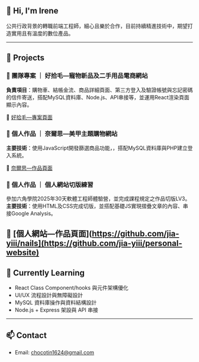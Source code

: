 

<!--
**jia-yiii/jia-yiii** is a ✨ _special_ ✨ repository because its `README.md` (this file) appears on your GitHub profile.

Here are some ideas to get you started:

- 🔭 I’m currently working on ...
- 🌱 I’m currently learning ...
- 👯 I’m looking to collaborate on ...
- 🤔 I’m looking for help with ...
- 💬 Ask me about ...
- 📫 How to reach me: ...
- 😄 Pronouns: ...
- ⚡ Fun fact: ...
-->

## 👋 Hi, I'm Irene

公共行政背景的轉職前端工程師，細心且樂於合作，目前持續精進技術中，期望打造實用且有溫度的數位產品。

---

## 🔧 Projects

### 🐾 團隊專案 ｜ 好拾毛—寵物新品及二手用品電商網站

**負責項目**：購物車、結帳金流、商品詳細頁面、第三方登入及驗證帳號與忘記密碼的信件寄送，搭配MySQL資料庫、Node.js、API串接等，並運用React渲染頁面顯示內容。  

🔗 [好拾毛—專案頁面](https://github.com/jia-yiii/HowSmoat)


### 💅 個人作品 ｜ 奈爾思—美甲主題購物網站

**主要技術**：使用JavaScript開發篩選商品功能，，搭配MySQL資料庫與PHP建立登入系統。

🔗 [奈爾思—作品頁面](https://github.com/jia-yiii/nails)


### 🌟 個人作品 ｜ 個人網站切版練習

參加六角學院2025年30天軟體工程師體驗營，並完成課程規定之作品切版LV3。
**主要技術**：使用HTML及CSS完成切版，並搭配基礎JS實現摺疊文章的內容、串接Google Analysis。

🔗 [個人網站—作品頁面](https://github.com/jia-yiii/nails](https://github.com/jia-yiii/personal-website)
---

## 🌱 Currently Learning
- React Class Component/hooks 與元件架構優化
- UI/UX 流程設計與無障礙設計
- MySQL 資料庫操作與資料結構設計  
- Node.js + Express 架設與 API 串接

---

## 📫 Contact
- Email: chocotin1624@gmail.com
